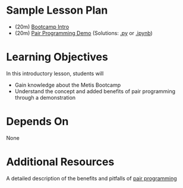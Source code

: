 # Sample Lesson Plan

* (20m) [Bootcamp Intro](Bootcamp_Intro.pptx)
* (20m) [Pair Programming Demo](pair-demo.md) (Solutions: [.py](pair-demo.py) or [.ipynb](pair-demo.ipynb))

# Learning Objectives

In this introductory lesson, students will

* Gain knowledge about the Metis Bootcamp
* Understand the concept and added benefits of pair programming through a demonstration

# Depends On

None

# Additional Resources

A detailed description of the benefits and pitfalls of [pair programming](https://www.agilealliance.org/glossary/pairing)
